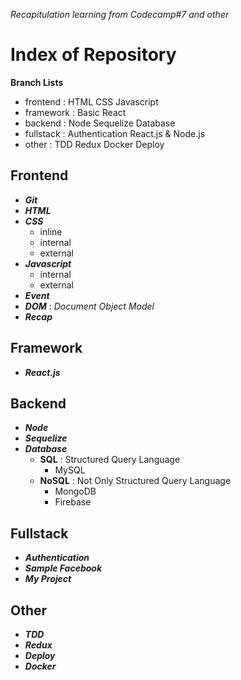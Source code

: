 _Recapitulation learning from Codecamp#7 and other_

# Index of Repository

**Branch Lists**

- frontend : HTML CSS Javascript
- framework : Basic React
- backend : Node Sequelize Database
- fullstack : Authentication React.js & Node.js
- other : TDD Redux Docker Deploy

## Frontend

- **_Git_**
- **_HTML_**
- **_CSS_**
  - inline
  - internal
  - external
- **_Javascript_**
  - internal
  - external
- **_Event_**
- **_DOM_** : _Document Object Model_
- **_Recap_**

## Framework

- **_React.js_**
<!-- - **_Angular.js_**
- **_Vue.js_** -->

## Backend

- **_Node_**
- **_Sequelize_**
- **_Database_**
  - **SQL** : Structured Query Language
    - MySQL
  - **NoSQL** : Not Only Structured Query Language
    - MongoDB
    - Firebase

## Fullstack

- **_Authentication_**
- **_Sample Facebook_**
- **_My Project_**

## Other

- **_TDD_**
- **_Redux_**
- **_Deploy_**
- **_Docker_**
